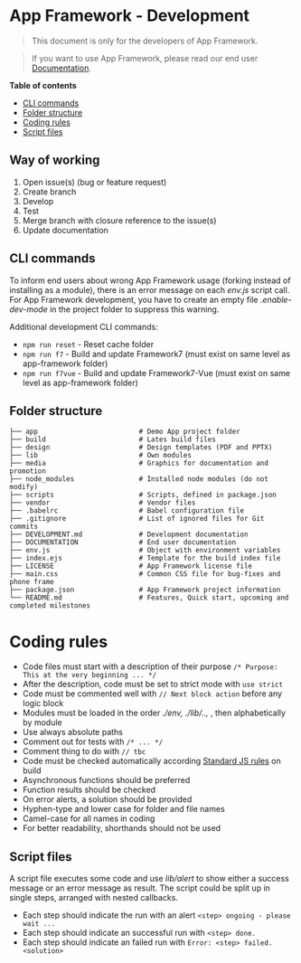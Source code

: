 # App Framework - Development

> This document is only for the developers of App Framework.

> If you want to use App Framework, please read our end user [Documentation](DOCUMENTATION.md).

**Table of contents**

- [CLI commands](#cli-commands)
- [Folder structure](#folder-structure)
- [Coding rules](#coding-rules)
- [Script files](#script-files)

## Way of working

1. Open issue(s) (bug or feature request)
2. Create branch
3. Develop
4. Test
5. Merge branch with closure reference to the issue(s)
6. Update documentation

## CLI commands

To inform end users about wrong App Framework usage (forking instead of installing as a module), there is an error message on each *env.js* script call. For App Framework development, you have to create an empty file *.enable-dev-mode* in the project folder to suppress this warning.

Additional development CLI commands:

- `npm run reset` - Reset cache folder
- `npm run f7` - Build and update Framework7 (must exist on same level as app-framework folder)
- `npm run f7vue` - Build and update Framework7-Vue (must exist on same level as app-framework folder)

## Folder structure

```
├── app                         # Demo App project folder
├── build                       # Lates build files
├── design                      # Design templates (PDF and PPTX)
├── lib                         # Own modules
├── media                       # Graphics for documentation and promotion
├── node_modules                # Installed node modules (do not modify)
├── scripts                     # Scripts, defined in package.json
├── vendor                      # Vendor files
├── .babelrc                    # Babel configuration file
├── .gitignore                  # List of ignored files for Git commits
├── DEVELOPMENT.md              # Development documentation
├── DOCUMENTATION               # End user documentation
├── env.js                      # Object with environment variables
├── index.ejs                   # Template for the build index file
├── LICENSE                     # App Framework license file
├── main.css                    # Common CSS file for bug-fixes and phone frame
├── package.json                # App Framework project information
└── README.md                   # Features, Quick start, upcoming and completed milestones
```
# Coding rules

- Code files must start with a description of their purpose `/* Purpose: This at the very beginning ... */`
- After the description, code must be set to strict mode with `use strict`
- Code must be commented well with `// Next block action` before any logic block
- Modules must be loaded in the order *./env, ./lib/.., <npm>*, then alphabetically by module
- Use always absolute paths
- Comment out for tests with `/* ... */`
- Comment thing to do with `// tbc`
- Code must be checked automatically according [Standard JS rules](http://standardjs.com/) on build
- Asynchronous functions should be preferred
- Function results should be checked
- On error alerts, a solution should be provided
- Hyphen-type and lower case for folder and file names
- Camel-case for all names in coding
- For better readability, shorthands should not be used

## Script files

A script file executes some code and use *lib/alert* to show either a success message or an error message as result. The script could be split up in single steps, arranged with nested callbacks.

- Each step should indicate the run with an alert `<step> ongoing - please wait ...`
- Each step should indicate an successful run with `<step> done.`
- Each step should indicate an failed run with `Error: <step> failed. <solution>`
